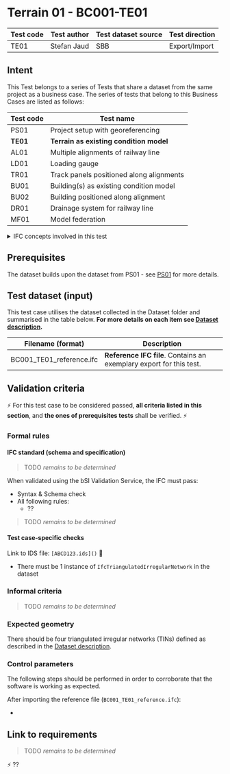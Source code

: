 # Terrain 01 - BC001-TE01

| Test code | Test author     | Test dataset source | Test direction |
|-----------|-----------------|---------------------|----------------|
| TE01      | Stefan Jaud     | SBB                 | Export/Import  |


## Intent

This Test belongs to a series of Tests that share a dataset from the same project as a business case. 
The series of tests that belong to this Business Cases are listed as follows:

| Test code | Test name     | 
|-----------|-----------------|
| PS01      | Project setup with georeferencing |
| **TE01**      | **Terrain as existing condition model** |
| AL01      | Multiple alignments of railway line |
| LD01      | Loading gauge|
| TR01      | Track panels positioned along alignments |
| BU01      | Building(s) as existing condition model |
| BU02      | Building positioned along alignment |
| DR01      | Drainage system for railway line |
| MF01      | Model federation|


<details><summary>IFC concepts involved in this test</summary> 

- [Body Tessellation Geometry](https://bsi-infraroom.github.io/IFC-Documentation-Tunnel/4_4_0_0/general/HTML/link/body-tessellation-geometry.htm)

</details>

## Prerequisites

The dataset builds upon the dataset from PS01 - see [PS01](../PS01/Readme.md) for more details.


## Test dataset (input)

This test case utilises the dataset collected in the Dataset folder and summarised in the table below. **For more details on each item see [Dataset description](Dataset/README.md).**

| Filename (format)         | Description                                                        |
|---------------------------|--------------------------------------------------------------------|
| BC001_TE01_reference.ifc  | **Reference IFC file**. Contains an exemplary export for this test.|


## Validation criteria

:zap: For this test case to be considered passed, **all criteria listed in this section**, and **the ones of prerequisites tests** shall be verified. :zap:

### Formal rules

#### IFC standard (schema and specification)

> TODO *remains to be determined*

When validated using the bSI Validation Service, the IFC must pass:

- Syntax & Schema check
- All following rules:
  - ??

> TODO *remains to be determined*

#### Test case-specific checks

Link to IDS file: `[ABCD123.ids]()` :construction:

- There must be 1 instance of `IfcTriangulatedIrregularNetwork` in the dataset


### Informal criteria

> TODO *remains to be determined*


### Expected geometry

There should be four triangulated irregular networks (TINs) defined as described in the [Dataset description](Dataset/README.md).



### Control parameters

The following steps should be performed in order to corroborate that the software is working as expected.

After importing the reference file (`BC001_TE01_reference.ifc`):

- 


## Link to requirements

> TODO *remains to be determined*

:zap: ??
